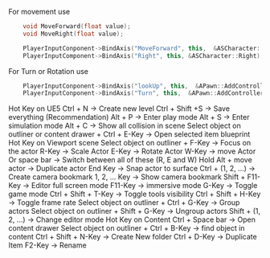 For movement use 
```C++ title:In.h
	void MoveForward(float value);
	void MoveRight(float value);
```

``` C++ title:In.cppFile
	PlayerInputConponent->BindAxis("MoveForward", this,  &ASCharacter::MoveForward);
	PlayerInputComponent->BindAxis("Right", this, &ASCharacter::Right);	 
```

For Turn or Rotation use
``` C++ title:In.cppFile
	PlayerInputConponent->BindAxis("lookUp", this,  &APawn::AddControllerPitchInput); //For Y axis 
	PlayerInputConponent->BindAxis("Turn", this,  &APawn::AddControllerYawInput); //For X axis
```

Hot Key on UE5
	Ctrl + N -> Create new level
	Ctrl + Shift +S -> Save everything (Recommendation)
	Alt + P -> Enter play mode
	Alt + S -> Enter simulation mode
	Alt + C -> Show all collision in scene
	Select object on outliner or content drawer + Ctrl + E-Key -> Open selected item blueprint  
Hot Key on Viewport scene
	Select object on outliner + F-Key -> Focus on the actor
	R-Key -> Scale Actor
	E-Key -> Rotate Actor
	W-Key -> move Actor
		Or space bar -> Switch between all of these (R, E and W)
	Hold Alt + move actor -> Duplicate actor
	End Key -> Snap actor to surface
	Ctrl + (1, 2, ...) -> Create camera bookmark
	1, 2, ... Key -> Show camera bookmark
	Shift + F11-Key -> Editor full screen mode
	F11-Key -> immersive mode
	G-Key -> Toggle game mode
	Ctrl + Shift + T-Key -> Toggle tools visibility
	Ctrl + Shift + H-Key -> Toggle frame rate
	Select object on outliner + Ctrl + G-Key -> Group actors
	Select object on outliner + Shift + G-Key -> Ungroup actors
	Shift + (1, 2, ...) -> Change editor mode
Hot Key on Content
	Ctrl + Space bar -> Open content drawer
	Select object on outliner + Ctrl + B-Key -> find object in content
	Ctrl + Shift + N-Key -> Create New folder
	Ctrl + D-Key -> Duplicate Item 
	F2-Key -> Rename
	